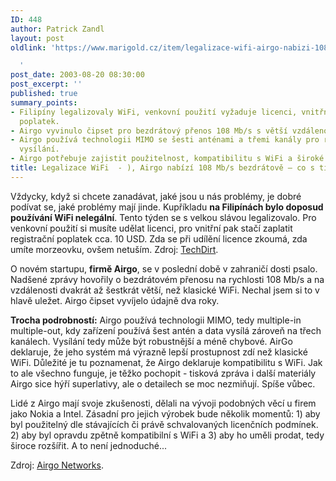 ```yaml
---
ID: 448
author: Patrick Zandl
layout: post
oldlink: 'https://www.marigold.cz/item/legalizace-wifi-airgo-nabizi-108-mb-s-bezdratove-co-s-tim

  '
post_date: 2003-08-20 08:30:00
post_excerpt: ''
published: true
summary_points:
- Filipíny legalizovaly WiFi, venkovní použití vyžaduje licenci, vnitřní registrační
  poplatek.
- Airgo vyvinulo čipset pro bezdrátový přenos 108 Mb/s s větší vzdáleností.
- Airgo používá technologii MIMO se šesti anténami a třemi kanály pro robustnější
  vysílání.
- Airgo potřebuje zajistit použitelnost, kompatibilitu s WiFi a široké rozšíření produktu.
title: Legalizace WiFi  - ), Airgo nabízí 108 Mb/s bezdrátově – co s tím?
---
```


<p>
Vždycky, když si chcete zanadávat, jaké jsou u nás problémy, je dobré podívat se, jaké problémy mají jinde. Kupříkladu <STRONG>na Filipínách bylo doposud používání WiFi nelegální</STRONG>. Tento týden se s velkou slávou legalizovalo. Pro venkovní použití si musíte udělat licenci, pro vnitřní pak stačí zaplatit registrační poplatek cca. 10 USD. Zda se při udílění licence zkoumá, zda umíte morzeovku, ovšem netuším. Zdroj: <A href="http://techdirt.com/news/wireless/article/2464" target=_blank>TechDirt</A>.</p>

<p>
O novém startupu, <STRONG>firmě Airgo</STRONG>, se v poslední době v zahraničí dosti psalo. Nadšené zprávy hovořily o bezdrátovém přenosu na rychlosti 108 Mb/s a na vzdálenosti dvakrát až šestkrát větší, než klasické WiFi. Nechal jsem si to v hlavě uležet. Airgo čipset vyvíjelo údajně dva roky. </p>

<p>
<STRONG>Trocha podrobností:</STRONG> Airgo používá technologii MIMO, tedy multiple-in multiple-out, kdy zařízení používá šest antén a data vysílá zároveň na třech kanálech. Vysílání tedy může být robustnější a méně chybové. AirGo deklaruje, že jeho systém má výrazně lepší prostupnost zdí než klasické WiFi. Důležité je tu poznamenat, že Airgo deklaruje kompatibilitu s WiFi. Jak to ale všechno funguje, je těžko pochopit - tisková zpráva i další materiály Airgo sice hýří superlativy, ale o detailech se moc nezmiňují. Spíše vůbec. </p>

<p>
Lidé z Airgo mají svoje zkušenosti, dělali na vývoji podobných věcí u firem jako Nokia a Intel. Zásadní pro jejich výrobek bude několik momentů: 1) aby byl použitelný dle stávajících či právě schvalovaných licenčních podmínek. 2) aby byl opravdu zpětně kompatibilní s WiFi a 3) aby ho uměli prodat, tedy široce rozšířit. A to není jednoduché...</p>

<p>
Zdroj: <A href="http://www.airgonetworks.com/news_pr.html" target=_blank>Airgo Networks</A>.</p>